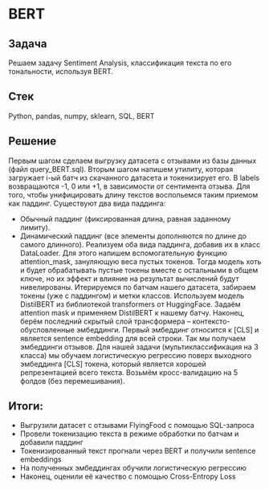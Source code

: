 # BERT
## Задача
Решаем задачу Sentiment Analysis, классификация текста по его тональности, используя BERT.

## Стек

Python, pandas, numpy, sklearn, SQL, BERT

## Решение

Первым шагом сделаем выгрузку датасета с отзывами из базы данных (файл query_BERT.sql).
Вторым шагом напишем утилиту, которая загружает i-ый батч из скачанного датасета и токенизирует его. В labels возвращаются -1, 0 или +1, в зависимости от сентимента отзыва.
Для того, чтобы унифицировать длину текстов воспольемся таким приемом как паддинг. Существуют два вида паддинга:
- Обычный паддинг (фиксированная длина, равная заданному лимиту).
- Динамический паддинг (все элементы дополняются по длине до самого длинного).
Реализуем оба вида паддинга, добавив их в класс DataLoader. Для этого напишем вспомогательную функцию attention_mask, зануляющую веса пустых токенов. Тогда модель хоть и будет обрабатывать пустые токены вместе с остальными в общем ключе, но их эффект и влияние на результат вычислений будут нивелированы.
Итерируемся по батчам нашего датасета, забираем токены (уже с паддингом) и метки классов.
Используем модель DistilBERT из библиотекой transformers от HuggingFace. Задаём attention mask и применяем DistilBERT к нашему батчу.
Наконец, берём последний скрытый слой трансформера – контексто-обусловленные эмбеддинги.
Первый эмбеддинг относится к [CLS] и является sentence embedding для всей строки. 
Так мы получаем эмбеддинги отзывов.
Для нашей задачи (мультиклассификация на 3 класса) мы обучаем логистическую регрессию поверх выходного эмбеддинга [CLS] токена, который является хорошей репрезентацией всего текста.
Возьмём кросс-валидацию на 5 фолдов (без перемешивания).

## Итоги:
- Выгрузили датасет с отзывами FlyingFood с помощью SQL-запроса
- Провели токенизацию текста в режиме обработки по батчам и добавили паддинг
- Токенизированный текст прогнали через BERT и получили sentence embeddings
- На полученных эмбеддингах обучили логистическую регрессию
- Наконец, оценили её качество с помощью Cross-Entropy Loss
